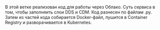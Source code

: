 В этой ветке реализован код для работы через Облако.
Суть сервиса в том, чтобы заполняить слои DDS и CDM.
Код разнесен по файлам .py. Затем из частей кода собирается Docker-файл, пушится в Container Registry и разворачивается в Kubernetes.
